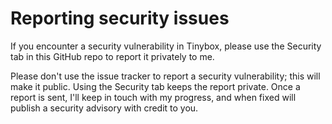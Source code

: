 # Reporting security issues

If you encounter a security vulnerability in Tinybox, please use the Security tab in this GitHub repo to report it privately to me.

Please don't use the issue tracker to report a security vulnerability; this will make it public. Using the Security tab keeps the report private. Once a report is sent, I'll keep in touch with my progress, and when fixed will publish a security advisory with credit to you.